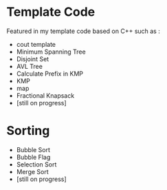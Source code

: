 # Template Code

Featured in my template code based on C++ such as :
- cout template 
- Minimum Spanning Tree
- Disjoint Set
- AVL Tree
- Calculate Prefix in KMP
- KMP
- map
- Fractional Knapsack
- [still on progress]

# Sorting
- Bubble Sort
- Bubble Flag
- Selection Sort
- Merge Sort
- [still on progress]
